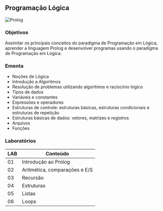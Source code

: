 ## Programação Lógica
![Prolog](https://img.shields.io/badge/Prolog-08A953?style=for-the-badge&logo=prolog&logoColor=white)

### Objetivos
Assimilar os principais conceitos do paradigma de Programação em Lógica, aprender a linguagem Prolog e desenvolver programas usando o paradigma de Programação em Lógica.

### Ementa
* Noções de Lógica
* Introdução a Algoritmos
* Resolução de problemas utilizando algoritmos e raciocínio lógico
* Tipos de dados
* Variáveis e constantes
* Expressões e operadores
* Estruturas de controle: estruturas básicas, estruturas condicionais e estruturas de repetição
* Estruturas básicas de dados: vetores, matrizes e registros
* Arquivos
* Funções

### Laboratórios
| LAB | Conteúdo |
|-----|----------|
| 01 | Introdução ao Prolog |
| 02 | Aritmética, comparações e E/S|
| 03 | Recursão |
| 04 | Estruturas |
| 05 | Listas |
| 06 | Loops |
